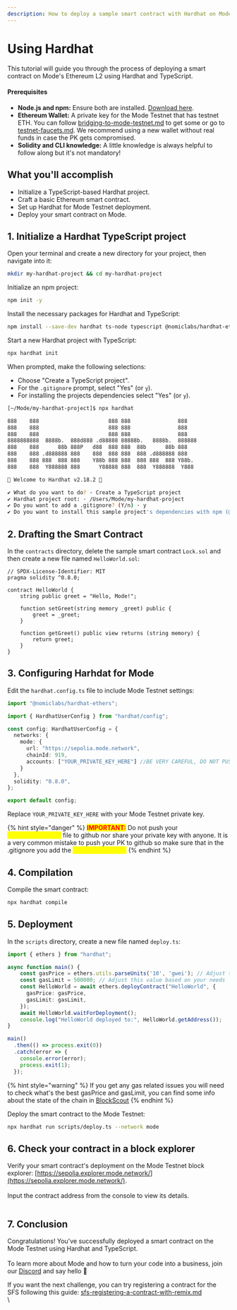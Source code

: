 ```yaml
---
description: How to deploy a sample smart contract with Hardhat on Mode
---
```


# Using Hardhat

This tutorial will guide you through the process of deploying a smart contract on Mode's Ethereum L2 using Hardhat and TypeScript.

#### Prerequisites

* **Node.js and npm:** Ensure both are installed. [Download here](https://nodejs.org/).
* **Ethereum Wallet:** A private key for the Mode Testnet that has testnet ETH. You can follow [bridging-to-mode-testnet.md](../../user-guides/bridge/bridging-to-mode-testnet.md "mention") to get some or go to [testnet-faucets.md](../../tools/testnet-faucets.md "mention"). We recommend using a new wallet without real funds in case the PK gets compromised.
* **Solidity and CLI knowledge:** A little knowledge is always helpful to follow along but it's not mandatory!

## What you'll accomplish

* Initialize a TypeScript-based Hardhat project.
* Craft a basic Ethereum smart contract.
* Set up Hardhat for Mode Testnet deployment.
* Deploy your smart contract on Mode.

## 1. Initialize a Hardhat TypeScript project&#x20;

Open your terminal and create a new directory for your project, then navigate into it:

```bash
mkdir my-hardhat-project && cd my-hardhat-project
```

Initialize an npm project:

```bash
npm init -y
```

Install the necessary packages for Hardhat and TypeScript:

```bash
npm install --save-dev hardhat ts-node typescript @nomiclabs/hardhat-ethers ethers
```

Start a new Hardhat project with TypeScript:

```bash
npx hardhat init
```

When prompted, make the following selections:

* Choose "Create a TypeScript project".
* For the `.gitignore` prompt, select "Yes" (or `y`).
* For installing the projects dependencies select "Yes" (or `y`).

```bash
[~/Mode/my-hardhat-project]$ npx hardhat

888    888                      888 888               888
888    888                      888 888               888
888    888                      888 888               888
8888888888  8888b.  888d888 .d88888 88888b.   8888b.  888888
888    888      88b 888P   d88  888 888  88b      88b 888
888    888 .d888888 888    888  888 888  888 .d888888 888
888    888 888  888 888    Y88b 888 888  888 888  888 Y88b.
888    888  Y888888 888      Y88888 888  888  Y888888  Y888

👷 Welcome to Hardhat v2.18.2 👷‍

✔ What do you want to do? · Create a TypeScript project
✔ Hardhat project root: · /Users/Mode/my-hardhat-project
✔ Do you want to add a .gitignore? (Y/n) · y
✔ Do you want to install this sample project's dependencies with npm (@nomicfoundation/hardhat-toolbox)? (Y/n) · y
```

## 2. Drafting the Smart Contract

&#x20;In the `contracts` directory,  delete the sample smart contract `Lock.sol` and then create a new file named `HelloWorld.sol`:&#x20;

```solidity
// SPDX-License-Identifier: MIT
pragma solidity ^0.8.0;

contract HelloWorld {
    string public greet = "Hello, Mode!";

    function setGreet(string memory _greet) public {
        greet = _greet;
    }

    function getGreet() public view returns (string memory) {
        return greet;
    }
}
```

## 3. Configuring Harhdat for Mode

&#x20;Edit the `hardhat.config.ts` file to include Mode Testnet settings:

```typescript
import "@nomiclabs/hardhat-ethers";

import { HardhatUserConfig } from "hardhat/config";

const config: HardhatUserConfig = {
  networks: {
    mode: {
      url: "https://sepolia.mode.network",
      chainId: 919,
      accounts: ["YOUR_PRIVATE_KEY_HERE"] //BE VERY CAREFUL, DO NOT PUSH THIS TO GITHUB
    }
  },
  solidity: "0.8.0",
};

export default config;
```

Replace `YOUR_PRIVATE_KEY_HERE` with your Mode Testnet private key.

{% hint style="danger" %}
<mark style="color:red;">**IMPORTANT:**</mark> Do not push your <mark style="color:yellow;">`hardhat.config.ts`</mark> file to github nor share your private key with anyone. It is a very common mistake to push your PK to github so make sure that in the .gitignore you add the <mark style="color:yellow;">`hardhat.config.ts`</mark>
{% endhint %}

## 4. Compilation

Compile the smart contract:

```bash
npx hardhat compile
```

## 5. Deployment&#x20;

In the `scripts` directory, create a new file named `deploy.ts`:

```typescript
import { ethers } from "hardhat";

async function main() {
    const gasPrice = ethers.utils.parseUnits('10', 'gwei'); // Adjust the '10' as needed
    const gasLimit = 500000; // Adjust this value based on your needs
    const HelloWorld = await ethers.deployContract("HelloWorld", {
      gasPrice: gasPrice,
      gasLimit: gasLimit,
    });
    await HelloWorld.waitForDeployment();
    console.log("HelloWorld deployed to:", HelloWorld.getAddress());
}

main()
  .then(() => process.exit(0))
  .catch(error => {
    console.error(error);
    process.exit(1);
  });
```

{% hint style="warning" %}
If you get any gas related issues you will need to check what's the best gasPrice and gasLimit, you can find some info about the state of the chain in [BlockScout](https://sepolia.explorer.mode.network/)
{% endhint %}

Deploy the smart contract to the Mode Testnet:

```bash
npx hardhat run scripts/deploy.ts --network mode
```

####

## 6. Check your contract in a block explorer&#x20;

Verify your smart contract's deployment on the Mode Testnet block explorer: [https://sepolia.explorer.mode.network/](https://sepolia.explorer.mode.network/). \
\
Input the contract address from the console to view its details.

<figure><img src="../../.gitbook/assets/image (15).png" alt=""><figcaption></figcaption></figure>

## 7. Conclusion

Congratulations! You've successfully deployed a smart contract on the Mode Testnet using Hardhat and TypeScript.\
\
To learn more about Mode and how to turn your code into a business, join our [Discord](https://discord.gg/modenetworkofficial) and say hello 👋

If you want the next challenge, you can try registering a contract for the SFS following this guide: [sfs-registering-a-contract-with-remix.md](../sfs-sequencer-fee-sharing/register-a-smart-contract/sfs-registering-a-contract-with-remix.md "mention")\
\
